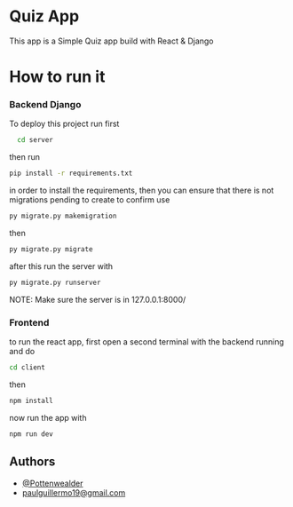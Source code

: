 
# Quiz App

This app is a Simple Quiz app build with React & Django

# How to run it
 
### Backend Django
To deploy this project run first 

```bash
  cd server
```
then run
```bash
pip install -r requirements.txt
```
in order to install the requirements, then you can ensure that there is not migrations pending to create to confirm use

```bash
py migrate.py makemigration
```
then
```bash
py migrate.py migrate
```
after this run the server with
```bash
py migrate.py runserver
```
NOTE: Make sure the server is in 127.0.0.1:8000/
### Frontend

to run the react app, first open a second terminal with the backend running and do

```bash
cd client
```
then
```bash
npm install
```
now run the app with
```bash
npm run dev
```




## Authors

- [@Pottenwealder](https://github.com/Activox)
- paulguillermo19@gmail.com

